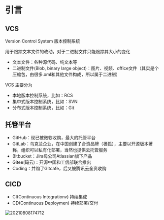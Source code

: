 # 引言

## VCS

Version Control System 版本控制系统

用于跟踪文本文件的改动，对于二进制文件只能跟踪其大小的变化

- 文本文件：各种源代码、纯文本等
- 二进制文件(Blob, binary large object)：图片、视频、office文件（其实是个压缩包，由很多.xml和其他文件构成，所以属于二进制）

VCS 主要分为

- 本地版本控制系统，比如：RCS
- 集中式版本控制系统，比如：SVN
- 分布式版本控制系统，比如：Git

## 托管平台

- GitHub：现已被微软收购，最大的托管平台
- GitLab：乌克兰企业，在中国创建了合资品牌（极狐），主要以开源版本著称，组织可以私有化部署，当然也提供云托管服务
- Bitbucket：Jira母公司Atlassian旗下产品
- Gitee(码云)：开源中国和工信部联合推出
- Coding：并购了Gitcafe，后又被腾讯云全资收购

## CICD

- CI(Continuous Integrationv) 持续集成
- CD(Continuous Deploymen) 持续部署/交付

![20210808174712](http://image.zuoright.com/20210808174712.png)
